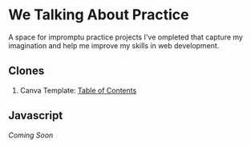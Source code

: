 # We Talking About Practice
A space for impromptu practice projects I've ompleted that capture my imagination and help me improve my skills in web development.

## Clones
1. Canva Template: [Table of Contents](https://github.com/SheGeeks/Practice/tree/main/clones/table-of-contents)

## Javascript 
*Coming Soon*

